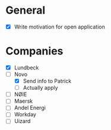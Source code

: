# General
- [x] Write motivation for open application

# Companies
- [x] Lundbeck
- [ ] Novo
	- [x] Send info to Patrick
	- [ ] Actually apply
- [ ] NØIE
- [ ] Maersk
- [ ] Andel Energi
- [ ] Workday
- [ ] Uizard